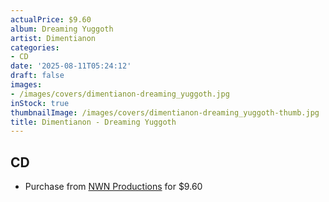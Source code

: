 ```yaml
---
actualPrice: $9.60
album: Dreaming Yuggoth
artist: Dimentianon
categories:
- CD
date: '2025-08-11T05:24:12'
draft: false
images:
- /images/covers/dimentianon-dreaming_yuggoth.jpg
inStock: true
thumbnailImage: /images/covers/dimentianon-dreaming_yuggoth-thumb.jpg
title: Dimentianon - Dreaming Yuggoth
---
```


## CD
* Purchase from [NWN Productions](http://shop.nwnprod.com/index.php?route=product/product&path=93&product_id=56393&sort=pd.name&order=ASC) for $9.60
